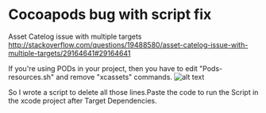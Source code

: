 # Cocoapods bug with script fix


Asset Catelog issue with multiple targets http://stackoverflow.com/questions/19488580/asset-catelog-issue-with-multiple-targets/29164641#29164641

If you're using PODs in your project, then you have to edit "Pods-resources.sh" and remove "xcassets" commands.
![alt text]() 



So I wrote a script to delete all those lines.Paste the code to run the Script in the xcode project after Target Dependencies.


